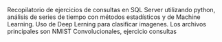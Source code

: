 Recopilatorio de ejercicios de consultas en SQL Server utilizando python, análisis de series de tiempo con métodos estadísticos y de Machine Learning. Uso de Deep Lerning para clasificar imagenes. Los archivos principales son NMIST Convolucionales, ejercicio consultas
